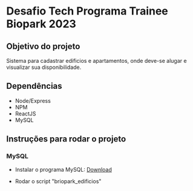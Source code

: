 # Desafio Tech Programa Trainee Biopark 2023

## Objetivo do projeto

Sistema para cadastrar edificios e apartamentos, onde deve-se alugar e visualizar sua disponibilidade.

## Dependências

* Node/Express
* NPM
* ReactJS
* MySQL

## Instruções para rodar o projeto

### MySQL

- Instalar o programa MySQL: <a href="https://dev.mysql.com/downloads/windows/installer/8.0.html">Download</a>

- Rodar o script "briopark_edificios"

